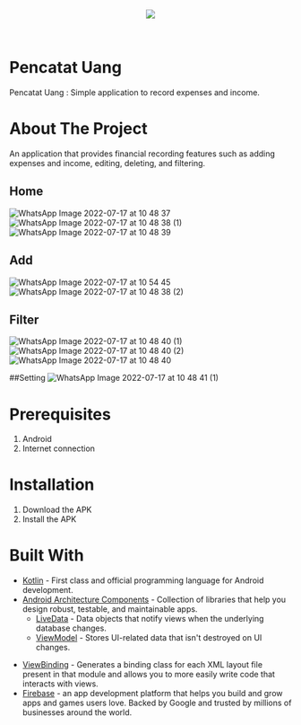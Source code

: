 <br />
<p align="center">
  <a href="#">
    <img src="app/src/main/res/drawable/ic_dompet.xml">
  </a>
</p>
<br>


# Pencatat Uang
Pencatat Uang : Simple application to record expenses and income.

# About The Project
An application that provides financial recording features such as adding expenses and income, editing, deleting, and filtering.

## Home
![WhatsApp Image 2022-07-17 at 10 48 37](https://user-images.githubusercontent.com/64635497/179383208-5eb945c2-e150-42cb-a86c-d1e412976340.jpeg)
![WhatsApp Image 2022-07-17 at 10 48 38 (1)](https://user-images.githubusercontent.com/64635497/179383264-5b3936a0-d682-4252-9cbf-43da836967e7.jpeg)
![WhatsApp Image 2022-07-17 at 10 48 39](https://user-images.githubusercontent.com/64635497/179383270-ed5d395d-e321-468d-95e8-d5dfb3175298.jpeg)

## Add 
![WhatsApp Image 2022-07-17 at 10 54 45](https://user-images.githubusercontent.com/64635497/179383247-a09a8ca5-12e1-443e-9573-62be51945fe1.jpeg)
![WhatsApp Image 2022-07-17 at 10 48 38 (2)](https://user-images.githubusercontent.com/64635497/179383276-c56ef6f5-d728-47b8-b174-91af5f53af91.jpeg)

## Filter
![WhatsApp Image 2022-07-17 at 10 48 40 (1)](https://user-images.githubusercontent.com/64635497/179383307-5faddd4d-e9b6-4686-94d9-1eff1a4bfb5c.jpeg)
![WhatsApp Image 2022-07-17 at 10 48 40 (2)](https://user-images.githubusercontent.com/64635497/179383308-b8810e88-e250-44e1-b588-552dcc13797a.jpeg)
![WhatsApp Image 2022-07-17 at 10 48 40](https://user-images.githubusercontent.com/64635497/179383310-0e806537-f198-47b5-a05e-171854429b18.jpeg)

##Setting
![WhatsApp Image 2022-07-17 at 10 48 41 (1)](https://user-images.githubusercontent.com/64635497/179383319-47fe833d-7daf-49ae-8521-13be0efa6989.jpeg)

# Prerequisites
1. Android 
2. Internet connection
  
# Installation
1. Download the APK 
2. Install the APK

# Built With
- [Kotlin](https://kotlinlang.org/) - First class and official programming language for Android development.
- [Android Architecture Components](https://developer.android.com/topic/libraries/architecture) - Collection of libraries that help you design robust, testable, and maintainable apps.
  - [LiveData](https://developer.android.com/topic/libraries/architecture/livedata) - Data objects that notify views when the underlying database changes.
  - [ViewModel](https://developer.android.com/topic/libraries/architecture/viewmodel) - Stores UI-related data that isn't destroyed on UI changes.
<!--   - [Room](https://developer.android.com/jetpack/androidx/releases/room) - The Room persistence library provides an abstraction layer over SQLite to allow for more robust database access while harnessing the full power of SQLite.  -->
  - [ViewBinding](https://developer.android.com/topic/libraries/view-binding) - Generates a binding class for each XML layout file present in that module and allows you to more easily write code that interacts with views.
- [Firebase](https://firebase.google.com/) - an app development platform that helps you build and grow apps and games users love. Backed by Google and trusted by millions of businesses around the world.
